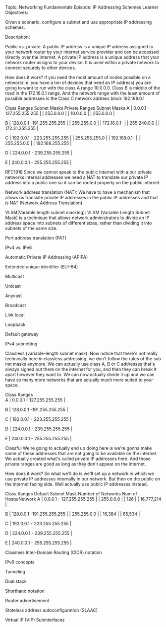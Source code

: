  Topic: Networking Fundamentals
Episode: IP Addressing Schemes
Learner Objectives:

Given a scenario, configure a subnet and use appropriate IP addressing schemes.

Description:

Public vs. private:
A public IP address is a unique IP address assigned to your network router by your internet service provider and can be accessed directly over the internet. A private IP address is a unique address that your network router assigns to your device. It is used within a private network to connect securely to other devices.

How does it work?
If you need the most amount of nodes possible on a network(i.e. you have a ton of devices that need an IP address) you are going to want to run with the class A range 10.0.0.0. Class B is middle of the road in the 172.16.0.1 range. And the network range with the least amount of possible addresses is the Class C network address block 192.168.0.1   

Class   Ranges                          Subnet Masks       Private Ranges           Subnet Masks 
A      | 0.0.0.1 - 127.255.255.255 |   | 255.0.0.0 |         |  10.0.0.0  |           |  255.0.0.0 |

B      | 128.0.0.1 -191.255.255.255 |   | 255.255.0.0 |      | 172.16.0.1-    |       | 255.240.0.0 | 
                                                             | 172.31.255.255 |            

C      | 192.0.0.1 - 223.255.255.255 |  | 255.255.255.0 |    | 192.168.0.1-    |      | 255.255.0.0 |
                                                             | 192.168.255.255 |

D      | 224.0.0.1 - 239.255.255.255 |

E      | 240.0.0.1 - 255.255.255.255 |

RFC1918
Since we cannot speak to the public internet with a our private networks internal addresses we need a NAT to translate our private IP address into a public one so it can be routed properly on the public internet.

Network address translation (NAT):
We have to have a mechanism that allows us translate private IP addresses in the public IP addresses and that is NAT (Network Address Translation)

VLSM(Variable length subnet masking):
VLSM (Variable Length Subnet Mask) is a technique that allows network administrators to divide an IP address space into subnets of different sizes, rather than dividing it into subnets of the same size.

Port address translation (PAT)

IPv4 vs. IPv6

Automatic Private IP Addressing (APIPA)

Extended unique identifier (EUI-64)

Multicast

Unicast

Anycast

Broadcast

Link local

Loopback

Default gateway

IPv4 subnetting

Classless (variable-length subnet mask):
Now notice that there's not really technically here in classless addressing, we don't follow the rules of the sub net masks anymore. We can actually use class A, B or C addresses that's always signed out there on the internet for you, and then they can break it apart however they want to. We can now actually divide it up and we can have so many more networks that are actually much more suited to your space.

Class   Ranges                         
A      | 0.0.0.1 - 127.255.255.255 |   

B      | 128.0.0.1 -191.255.255.255 |   

C      | 192.0.0.1 - 223.255.255.255 |

D      | 224.0.0.1 - 239.255.255.255 |

E      | 240.0.0.1 - 255.255.255.255 |


Classful
We're going to actually end up doing here is we're gonna make some of these addresses that are not going to be available on the internet. We actually created what's called private IP addresses here. And those private ranges are good as long as they don't appear on the internet.

How does it work?
So what we'll do is we'll set up a network in which we use private IP addresses internally in our network. But then on the public on the internet facing side. Well actually use public IP addresses instead.

Class   Ranges                         Default Subnet Mask   Number of Networks   Num of Hosts/Network
A      | 0.0.0.1 - 127.255.255.255 |   | 255.0.0.0 |         |  126  |           |  16,777,214 |

B      | 128.0.0.1 -191.255.255.255 |   | 255.255.0.0 |      | 16,384 |          | 65,534 |   

C      | 192.0.0.1 - 223.255.255.255 |

D      | 224.0.0.1 - 239.255.255.255 |

E      | 240.0.0.1 - 255.255.255.255 |

Classless Inter-Domain Routing (CIDR) notation

IPv6 concepts

Tunneling

Dual stack

Shorthand notation

Router advertisement

Stateless address autoconfiguration (SLAAC)

Virtual IP (VIP) Subinterfaces
